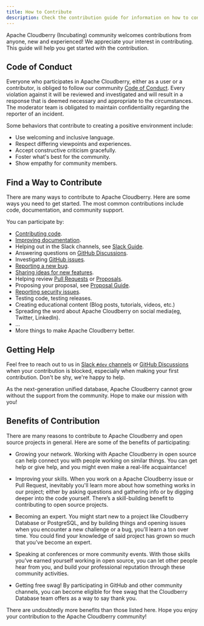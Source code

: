 ```yaml
---
title: How to Contribute
description: Check the contribution guide for information on how to contribute, request assistance, and the benefits of contributing.
---
```


Apache Cloudberry (Incubating) community welcomes contributions from anyone, new
and experienced! We appreciate your interest in contributing. This
guide will help you get started with the contribution.

## Code of Conduct

Everyone who participates in Apache Cloudberry, either as a user or a
contributor, is obliged to follow our community [Code of
Conduct](https://www.apache.org/foundation/policies/conduct). Every
violation against it will be reviewed and investigated and will result
in a response that is deemed necessary and appropriate to the
circumstances. The moderator team is obligated to maintain
confidentiality regarding the reporter of an incident.

Some behaviors that contribute to creating a positive environment
include:

- Use welcoming and inclusive language.
- Respect differing viewpoints and experiences.
- Accept constructive criticism gracefully.
- Foster what's best for the community.
- Show empathy for community members.

## Find a Way to Contribute

There are many ways to contribute to Apache Cloudberry. Here are
some ways you need to get started. The most common contributions
include code, documentation, and community support.

You can participate by:

- [Contributing code](./code).
- [Improving documentation](./doc).
- Helping out in the Slack channels, see [Slack
  Guide](../community/slack).
- Answering questions on [GitHub
  Discussions](https://github.com/apache/cloudberry/discussions/categories/q-a).
- Investigating [GitHub
  issues](https://github.com/apache/cloudberry/issues).
- [Reporting a new
  bug](https://github.com/apache/cloudberry/issues/new/choose).
- [Sharing ideas for new
  features](https://github.com/apache/cloudberry/discussions/new?category=ideas-feature-requests).
- Helping review [Pull
  Requests](https://github.com/apache/cloudberry/pulls) or
  [Proposals](https://github.com/apache/cloudberry/discussions/categories/proposal).
- Proposing your proposal, see [Proposal Guide](./proposal).
- [Reporting security issues](../community/security).
- Testing code, testing releases.
- Creating educational content (Blog posts, tutorials, videos, etc.)
- Spreading the word about Apache Cloudberry on social media(eg,
  Twitter, LinkedIn).
- ...
- More things to make Apache Cloudberry better.

## Getting Help

Feel free to reach out to us in [Slack `#dev`
channels](../community/slack) or [GitHub
Discussions](https://github.com/apache/cloudberry/discussions) when
your contribution is blocked, especially when making your first
contribution. Don't be shy, we're happy to help.

As the next-generation unified database, Apache Cloudberry cannot
grow without the support from the community. Hope to make our mission
with you!

## Benefits of Contribution

There are many reasons to contribute to Apache Cloudberry and open
source projects in general. Here are some of the benefits of
participating:

- Growing your network. Working with Apache Cloudberry in open
  source can help connect you with people working on similar things. You
  can get help or give help, and you might even make a real-life
  acquaintance!

- Improving your skills. When you work on a Apache Cloudberry issue
  or Pull Request, inevitably you'll learn more about how something
  works in our project; either by asking questions and gathering info or
  by digging deeper into the code yourself. There’s a skill-building
  benefit to contributing to open source projects.

- Becoming an expert. You might start new to a project like Cloudberry
  Database or PostgreSQL, and by building things and opening issues when
  you encounter a new challenge or a bug, you’ll learn a ton over
  time. You could find your knowledge of said project has grown so much
  that you’ve become an expert.

- Speaking at conferences or more community events. With those skills
  you’ve earned yourself working in open source, you can let other
  people hear from you, and build your professional reputation through
  these community activities.

- Getting free swag! By participating in GitHub and other community
  channels, you can become eligible for free swag that the Cloudberry
  Database team offers as a way to say thank you.

There are undoubtedly more benefits than those listed here. Hope you
enjoy your contribution to the Apache Cloudberry community!
